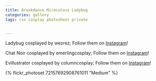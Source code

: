```yaml
---
title: Breakdance Miraculous Ladybug
categories: gallery
tags: rss cosplay photoshoot private


---
```


Ladybug cosplayed by wezrez; Follow them on [Instagram](https://www.instagram.com/wezrez)!

Chat Noir cosplayed by emerlingcosplay; Follow them on [Instagram](https://www.instagram.com/emerlingcosplay)!

Evillustrator cosplayed by columncosplay; Follow them on [Instagram](https://www.instagram.com/columncosplay)!

{% flickr_photoset 72157692908761011 "Medium" %}